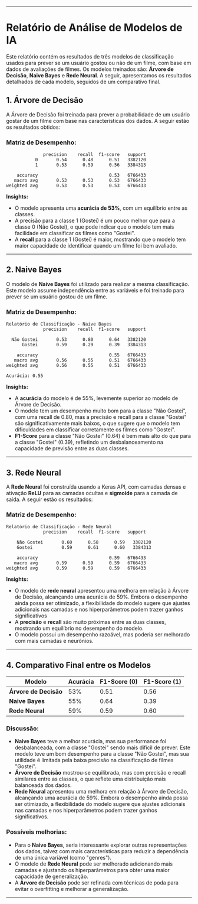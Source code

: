 
---

# **Relatório de Análise de Modelos de IA**

Este relatório contém os resultados de três modelos de classificação usados para prever se um usuário gostou ou não de um filme, com base em dados de avaliações de filmes. Os modelos treinados são: **Árvore de Decisão**, **Naive Bayes** e **Rede Neural**. A seguir, apresentamos os resultados detalhados de cada modelo, seguidos de um comparativo final.

## **1. Árvore de Decisão**

A Árvore de Decisão foi treinada para prever a probabilidade de um usuário gostar de um filme com base nas características dos dados. A seguir estão os resultados obtidos:

### **Matriz de Desempenho:**

```
              precision    recall  f1-score   support
           0       0.54      0.48      0.51   3382120
           1       0.53      0.59      0.56   3384313

    accuracy                           0.53   6766433
   macro avg       0.53      0.53      0.53   6766433
weighted avg       0.53      0.53      0.53   6766433
```

**Insights:**
- O modelo apresenta uma **acurácia de 53%**, com um equilíbrio entre as classes.
- A precisão para a classe 1 (Gostei) é um pouco melhor que para a classe 0 (Não Gostei), o que pode indicar que o modelo tem mais facilidade em classificar os filmes como "Gostei".
- A **recall** para a classe 1 (Gostei) é maior, mostrando que o modelo tem maior capacidade de identificar quando um filme foi bem avaliado.

---

## **2. Naive Bayes**

O modelo de **Naive Bayes** foi utilizado para realizar a mesma classificação. Este modelo assume independência entre as variáveis e foi treinado para prever se um usuário gostou de um filme.

### **Matriz de Desempenho:**

```
Relatório de Classificação - Naive Bayes
              precision    recall  f1-score   support

  Não Gostei       0.53      0.80      0.64   3382120
      Gostei       0.59      0.29      0.39   3384313

    accuracy                           0.55   6766433
   macro avg       0.56      0.55      0.51   6766433
weighted avg       0.56      0.55      0.51   6766433

Acurácia: 0.55
```

**Insights:**
- A **acurácia** do modelo é de 55%, levemente superior ao modelo de Árvore de Decisão.
- O modelo tem um desempenho muito bom para a classe "Não Gostei", com uma recall de 0.80, mas a precisão e recall para a classe "Gostei" são significativamente mais baixos, o que sugere que o modelo tem dificuldades em classificar corretamente os filmes como "Gostei".
- **F1-Score** para a classe "Não Gostei" (0.64) é bem mais alto do que para a classe "Gostei" (0.39), refletindo um desbalanceamento na capacidade de previsão entre as duas classes.

---

## **3. Rede Neural**

A **Rede Neural** foi construída usando a Keras API, com camadas densas e ativação **ReLU** para as camadas ocultas e **sigmoide** para a camada de saída. A seguir estão os resultados:

### **Matriz de Desempenho:**

```
Relatório de Classificação - Rede Neural
              precision    recall  f1-score   support

    Não Gostei       0.60      0.58      0.59   3382120
    Gostei           0.59      0.61      0.60   3384313

    accuracy                           0.59   6766433
   macro avg       0.59      0.59      0.59   6766433
weighted avg       0.59      0.59      0.59   6766433
```

**Insights:**
- O modelo de **rede neural** apresentou uma melhora em relação à Árvore de Decisão, alcançando uma acurácia de 59%. Embora o desempenho ainda possa ser otimizado, a flexibilidade do modelo sugere que ajustes adicionais nas camadas e nos hiperparâmetros podem trazer ganhos significativos
- A **precisão** e **recall** são muito próximas entre as duas classes, mostrando um equilíbrio no desempenho do modelo.
- O modelo possui um desempenho razoável, mas poderia ser melhorado com mais camadas e neurônios.

---

## **4. Comparativo Final entre os Modelos**

| Modelo             | Acurácia | F1-Score (0) | F1-Score (1) |
|--------------------|----------|--------------|--------------|
| **Árvore de Decisão**  | 53%      | 0.51         | 0.56         |
| **Naive Bayes**        | 55%      | 0.64         | 0.39         |
| **Rede Neural**        | 59%      | 0.59         | 0.60         |

### **Discussão:**
- **Naive Bayes** teve a melhor acurácia, mas sua performance foi desbalanceada, com a classe "Gostei" sendo mais difícil de prever. Este modelo teve um bom desempenho para a classe "Não Gostei", mas sua utilidade é limitada pela baixa precisão na classificação de filmes "Gostei".
- **Árvore de Decisão** mostrou-se equilibrada, mas com precisão e recall similares entre as classes, o que reflete uma distribuição mais balanceada dos dados.
- **Rede Neural** apresentou uma melhora em relação à Árvore de Decisão, alcançando uma acurácia de 59%. Embora o desempenho ainda possa ser otimizado, a flexibilidade do modelo sugere que ajustes adicionais nas camadas e nos hiperparâmetros podem trazer ganhos significativos.

### **Possíveis melhorias:**
- Para o **Naive Bayes**, seria interessante explorar outras representações dos dados, talvez com mais características para reduzir a dependência de uma única variável (como "genres").
- O modelo de **Rede Neural** pode ser melhorado adicionando mais camadas e ajustando os hiperparâmetros para obter uma maior capacidade de generalização.
- A **Árvore de Decisão** pode ser refinada com técnicas de poda para evitar o overfitting e melhorar a generalização.

---
